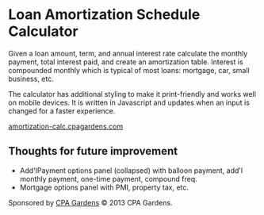 Loan Amortization Schedule Calculator 
======================

Given a loan amount, term, and annual interest rate calculate the monthly payment, total interest paid, and create an amortization table. Interest is compounded monthly which is typical of most loans: mortgage, car, small business, etc. 

The calculator has additional styling to make it print-friendly and works well on mobile devices.  It is written in Javascript and updates when an input is changed for a faster experience.

[amortization-calc.cpagardens.com](http://amortization-calc.cpagardens.com/)

Thoughts for future improvement
---------------------
*   Add'lPayment options panel (collapsed) with balloon payment, add'l monthly payment, one-time payment, compound freq.
*   Mortgage options panel with PMI, property tax, etc.


Sponsored by [CPA Gardens](http://www.cpagardens.com/) &copy; 2013 CPA Gardens.
